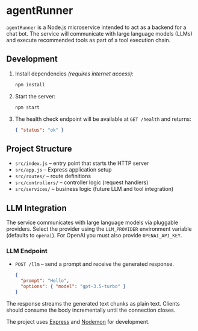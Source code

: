 # agentRunner

`agentRunner` is a Node.js microservice intended to act as a backend for a chat
bot. The service will communicate with large language models (LLMs) and execute
recommended tools as part of a tool execution chain.

## Development

1. Install dependencies *(requires internet access)*:

   ```bash
   npm install
   ```

2. Start the server:

   ```bash
   npm start
   ```

3. The health check endpoint will be available at `GET /health` and returns:

   ```json
   { "status": "ok" }
   ```

## Project Structure

- `src/index.js` – entry point that starts the HTTP server
- `src/app.js` – Express application setup
- `src/routes/` – route definitions
- `src/controllers/` – controller logic (request handlers)
- `src/services/` – business logic (future LLM and tool integration)

## LLM Integration

The service communicates with large language models via pluggable providers.
Select the provider using the `LLM_PROVIDER` environment variable (defaults to
`openai`). For OpenAI you must also provide `OPENAI_API_KEY`.

### LLM Endpoint

- `POST /llm` – send a prompt and receive the generated response.
  ```json
  {
    "prompt": "Hello",
    "options": { "model": "gpt-3.5-turbo" }
  }
  ```

The response streams the generated text chunks as plain text. Clients should
consume the body incrementally until the connection closes.

The project uses [Express](https://expressjs.com/) and [Nodemon](https://www.npmjs.com/package/nodemon)
for development.

